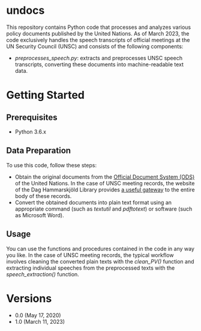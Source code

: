 # undocs

This repository contains Python code that processes and analyzes various policy documents published by the United Nations. As of March 2023, the code exclusively handles the speech transcripts of official meetings at the UN Security Council (UNSC) and consists of the following components:
- *preprocesses_speech.py*: extracts and preprocesses UNSC speech transcripts, converting these documents into machine-readable text data.

# Getting Started
## Prerequisites
- Python 3.6.x
## Data Preparation
To use this code, follow these steps:
- Obtain the original documents from the [Official Document System (ODS)](https://undocs.org/) of the United Nations. In the case of UNSC meeting records, the website of the Dag Hammarskjöld Library provides  [a useful gateway](https://research.un.org/en/docs/sc/quick/)  to the entire body of these records.
- Convert the obtained documents into plain text format using an appropriate command (such as *textutil* and *pdftotext*) or software (such as Microsoft Word).
## Usage
You can use the functions and procedures contained in the code in any way you like. In the case of UNSC meeting records, the typical workflow involves cleaning the converted plain texts with the *clean_PV()* function and extracting individual speeches from the preprocessed texts with the *speech_extraction()* function.

# Versions
- 0.0 (May 17, 2020)
- 1.0 (March 11, 2023)
